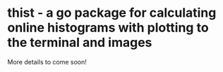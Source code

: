 thist - a go package for calculating online histograms with plotting to the terminal and images
===============================================================================================

More details to come soon!

